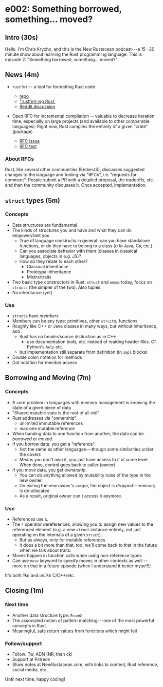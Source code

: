 # e002: Something borrowed, something... moved?

## Intro (30s)

Hello, I'm Chris Krycho, and this is the New Rustacean podcast---a 15--20 minute
show about learning the Rust programming language. This is episode 2: "Something
borrowed, something... moved?"

## News (4m)

- `rustfmt` -- a tool for formatting Rust code
  - [repo](https://github.com/nrc/rustfmt)
  - ["rustfmt-ing Rust`](https://www.ncameron.org/blog/rustfmt-ing-rust/)
  - [Reddit discussion](https://www.reddit.com/r/rust/comments/3nt2vm/rustfmting_rust_please_help_me_rustfmt_the_rust/)

- Open RFC for incremental compilation -- valuable to decrease iteration time,
  especially on large projects (and available to other comparable languages).
  Right now, Rust compiles the entirety of a given "crate" (package)

  - [RFC issue](https://github.com/rust-lang/rfcs/pull/1298)
  - [RFC text](https://github.com/nikomatsakis/rfcs/blob/incremental-compilation/text/0000-incremental-compilation.md)

### About RFCs

Rust, like several other communities (EmberJS), discusses suggested changes to
the  language and tooling via "RFCs", i.e. "requests for comment". People submit
a PR with a detailed proposal, the tradeoffs, etc. and then the community
discusses it. Once accepted, implementation.

## `struct` types (5m)

### Concepts

- Data structures are fundamental
- The kinds of structures you and have and what they can do empower/limit you.
  - True of language constructs in general: can you have standalone
    functions, or do they have to belong to a class (_a la_ Java, C♯, etc.)
  - Can you associate behavior with them (classes in classical languages,
    objects in e.g. JS)?
  - How do they relate to each other?
    - Classical inheritance
    - Prototypal inheritance
    - Mixins/traits
- Two basic type constructors in Rust: `struct` and `enum`; today, focus on
  `structs` (the simpler of the two). Also tuples.
- No inheritance (yet)

### Use

- `struct`s have _members_
- Members can be any type: primitives, other `struct`s, functions
- Roughly like C++ or Java classes in many ways, but without inheritance, and
  - Rust has no header/source distinction as in C++
    - use documentation tools, etc. instead of reaidng header files. Cf.
      Python's `help` etc.
  - but implementation still separate from definition (in `impl` blocks)
- Double colon notation for methods
- Dot notation for member access

## Borrowing and Moving (7m)

### Concepts

- A core problem in languages with memory management is knowing the state of
  a given piece of data
- "Shared mutable state is the root of all evil"
- Rust addresses via "ownership"
  - unlimited immutable references
  - max one mutable reference
- When handing data to one function from another, the data can be _borrowed_
  or _moved_.
- If you _borrow_ data, you get a "reference".
  - Not the same as other languages---though some similarities under the
    covers
  - Means you don't _own_ it, you just have access to it at some level. When
    done, control goes back to caller (owner)
- If you _move_ data, you get _ownership_.
  - You can do anything allowed by mutability rules of the type in the new
    owner.
  - On exiting the new owner's scope, the object is _dropped_---memory is
    de-allocated.
  - As a result, original owner can't access it anymore.

### Use

- References use `&`.
- The `*` operator dereferences, allowing you to assign new values to the
  referenced element (e.g. a new `struct` instance entirely, not just
  operating on the internals of a given `struct`).
  - But as always, only for mutable references.
  - It does a bit more than that, too; we'll come back to that in the future
    when we talk about traits.
- Moves happen in function calls when using non-reference types
- Can use `move` keyword to specify moves in other contexts as well -- more on
  that in a future episode (when I understand it better myself!)

It's both _like_ and _unlike_ C/C++/etc.

## Closing (1m)

### Next time

- Another data structure type: `Enum`s!
- The associated notion of pattern matching---one of the most powerful
  concepts in Rust.
- Meaningful, safe return values from functions which might fail

### Follow/support

- Follow: Tw, ADN (NR, then ck)
- Support at Patreon
- Show notes at NewRustacean.com, with links to content, Rust reference,
  social media, etc.

Until next time, happy coding!
